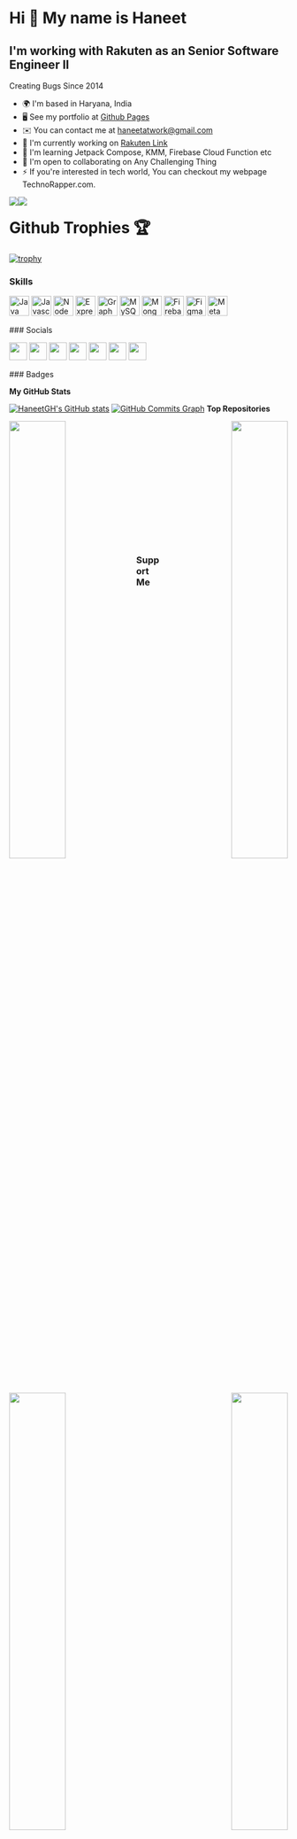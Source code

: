 Hi 👋 My name is Haneet
=======================  

I'm working with Rakuten as an Senior Software Engineer II 
---------------------------  

Creating Bugs Since 2014  

* 🌍  I'm based in Haryana, India 
* 🖥️  See my portfolio at [Github Pages](http://haneetgh.github.io) 
* ✉️  You can contact me at [haneetatwork@gmail.com](mailto:haneetatwork@gmail.com) 
* 🚀  I'm currently working on [Rakuten Link](http://play.google.com/store/apps/details?id=jp.co.rakuten.mobile.rcs)
* 🧠  I'm learning Jetpack Compose, KMM, Firebase Cloud Function etc 
* 🤝  I'm open to collaborating on Any Challenging Thing 
* ⚡  If you're interested in tech world, You can checkout my webpage TechnoRapper.com.

<a href="https://www.twitter.com/HaneetChhabra" target="_blank" rel="noreferrer"><img src="https://img.shields.io/twitter/follow/HaneetChhabra?logo=twitter&style=for-the-badge&color=0891b2&labelColor=1c1917" /></a><a href="https://www.github.com/HaneetGH" target="_blank" rel="noreferrer"><img src="https://img.shields.io/github/followers/HaneetGH?logo=github&style=for-the-badge&color=0891b2&labelColor=1c1917" /></a>

<h1 style="margin-top:20px;">Github Trophies 🏆</h1>

[![trophy](https://github-profile-trophy.vercel.app/?username=haneetgh)](https://github.com/haneetgh)

### Skills

<p align="left"> <a href="https://www.oracle.com/java/" target="_blank" rel="noreferrer"><img src="https://raw.githubusercontent.com/danielcranney/readme-generator/main/public/icons/skills/java-colored.svg" width="36" height="36" alt="Java" /></a> <a href="https://developer.mozilla.org/en-US/docs/Web/JavaScript" target="_blank" rel="noreferrer"><img src="https://raw.githubusercontent.com/danielcranney/readme-generator/main/public/icons/skills/javascript-colored.svg" width="36" height="36" alt="Javascript" /></a> <a href="https://nodejs.org/en/" target="_blank" rel="noreferrer"><img src="https://raw.githubusercontent.com/danielcranney/readme-generator/main/public/icons/skills/nodejs-colored.svg" width="36" height="36" alt="NodeJS" /></a> <a href="https://expressjs.com/" target="_blank" rel="noreferrer"><img src="https://raw.githubusercontent.com/danielcranney/readme-generator/main/public/icons/skills/express-colored-dark.svg" width="36" height="36" alt="Express" /></a> <a href="https://graphql.org/" target="_blank" rel="noreferrer"><img src="https://raw.githubusercontent.com/danielcranney/readme-generator/main/public/icons/skills/graphql-colored.svg" width="36" height="36" alt="GraphQL" /></a> <a href="https://www.mysql.com/" target="_blank" rel="noreferrer"><img src="https://raw.githubusercontent.com/danielcranney/readme-generator/main/public/icons/skills/mysql-colored.svg" width="36" height="36" alt="MySQL" /></a> <a href="https://www.mongodb.com/" target="_blank" rel="noreferrer"><img src="https://raw.githubusercontent.com/danielcranney/readme-generator/main/public/icons/skills/mongodb-colored.svg" width="36" height="36" alt="MongoDB" /></a> <a href="https://firebase.google.com/" target="_blank" rel="noreferrer"><img src="https://raw.githubusercontent.com/danielcranney/readme-generator/main/public/icons/skills/firebase-colored.svg" width="36" height="36" alt="Firebase" /></a> <a href="https://www.figma.com/" target="_blank" rel="noreferrer"><img src="https://raw.githubusercontent.com/danielcranney/readme-generator/main/public/icons/skills/figma-colored.svg" width="36" height="36" alt="Figma" /></a> <a href="https://metamask.io/" target="_blank" rel="noreferrer"><img src="https://raw.githubusercontent.com/danielcranney/readme-generator/main/public/icons/skills/metamask-colored.svg" width="36" height="36" alt="MetaMask" /></a> </p> 
 ### Socials  <p align="left"> <a href="https://discord.com/users/haneet#5403" target="_blank" rel="noreferrer"><img src="https://raw.githubusercontent.com/danielcranney/readme-generator/main/public/icons/socials/discord.svg" width="32" height="32" /></a> <a href="https://www.facebook.com/haneetsinghchhabrta" target="_blank" rel="noreferrer"><img src="https://raw.githubusercontent.com/danielcranney/readme-generator/main/public/icons/socials/facebook.svg" width="32" height="32" /></a> <a href="https://www.github.com/HaneetGH" target="_blank" rel="noreferrer"><img src="https://raw.githubusercontent.com/danielcranney/readme-generator/main/public/icons/socials/github-dark.svg" width="32" height="32" /></a> <a href="http://www.instagram.com/haneetsinghchhabrta" target="_blank" rel="noreferrer"><img src="https://raw.githubusercontent.com/danielcranney/readme-generator/main/public/icons/socials/instagram.svg" width="32" height="32" /></a> <a href="https://www.linkedin.com/in/haneetchhabra" target="_blank" rel="noreferrer"><img src="https://raw.githubusercontent.com/danielcranney/readme-generator/main/public/icons/socials/linkedin.svg" width="32" height="32" /></a> <a href="https://www.stackoverflow.com/users/3970157/haneet-singh-chhabra" target="_blank" rel="noreferrer"><img src="https://raw.githubusercontent.com/danielcranney/readme-generator/main/public/icons/socials/stackoverflow.svg" width="32" height="32" /></a> <a href="https://www.twitter.com/HaneetChhabra" target="_blank" rel="noreferrer"><img src="https://raw.githubusercontent.com/danielcranney/readme-generator/main/public/icons/socials/twitter.svg" width="32" height="32" /></a></p>
### Badges

<b>My GitHub Stats</b>

<a href="http://www.github.com/HaneetGH"><img src="https://github-readme-stats.vercel.app/api?username=HaneetGH&show_icons=true&hide=&count_private=true&title_color=0891b2&text_color=ffffff&icon_color=0891b2&bg_color=1c1917&hide_border=true&show_icons=true" alt="HaneetGH's GitHub stats" /></a>
<a href="http://www.github.com/HaneetGH"><img src="https://activity-graph.herokuapp.com/graph?username=HaneetGH&bg_color=1c1917&color=ffffff&line=0891b2&point=ffffff&area_color=1c1917&area=true&hide_border=true&custom_title=GitHub%20Commits%20Graph" alt="GitHub Commits Graph" /></a>
<b>Top Repositories</b>

<div width="100%" align="center"><a href="https://github.com/HaneetGH/ComposeKotlinChatPoC" align="left"><img align="left" width="45%" src="https://github-readme-stats.vercel.app/api/pin/?username=HaneetGH&repo=ComposeKotlinChatPoC&title_color=0891b2&text_color=ffffff&icon_color=0891b2&bg_color=1c1917&hide_border=true&locale=en" /></a><a href="https://github.com/HaneetGH/KotlinAndroidBase" align="right"><img align="right" width="45%" src="https://github-readme-stats.vercel.app/api/pin/?username=HaneetGH&repo=KotlinAndroidBase&title_color=0891b2&text_color=ffffff&icon_color=0891b2&bg_color=1c1917&hide_border=true&locale=en" /></a></div><br /><br /><br /><br /><br /><br /><br />

<br /><br /><br /><br /><br />

<div width="100%" align="center"><a href="https://github.com/HaneetGH/ComposeSpotifyD" align="left"><img align="left" width="45%" src="https://github-readme-stats.vercel.app/api/pin/?username=HaneetGH&repo=ComposeSpotifyD&title_color=0891b2&text_color=ffffff&icon_color=0891b2&bg_color=1c1917&hide_border=true&locale=en" /></a><a href="https://github.com/HaneetGH/FirebaseCloudFunctions" align="right"><img align="right" width="45%" src="https://github-readme-stats.vercel.app/api/pin/?username=HaneetGH&repo=FirebaseCloudFunctions&title_color=0891b2&text_color=ffffff&icon_color=0891b2&bg_color=1c1917&hide_border=true&locale=en" /></a></div>

### Support Me

<a href="https://www.buymeacoffee.com/haneet555i"><img src="https://cdn.buymeacoffee.com/buttons/v2/default-yellow.png" width="200" /></a>
